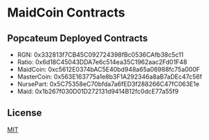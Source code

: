 # MaidCoin Contracts

## Popcateum Deployed Contracts
- RGN: 0x332813f7CB45C092724398fBc0536CAfb38c5c11
- Ratio: 0x6d18C45043DDA7e6c514ea35C1962aac2Fd01F48
- MaidCoin: 0xc5612E0374bAC5E40bd948a65a06988fc75a000F
- MasterCoin: 0x563E163775a1e8b3F1A292346a8aB7aDEc47c56f
- NursePart: 0x5C75358eC70bfda7a6fED3f288266C47fC063E1e
- Maid: 0x1b267f030D01D272131d9414B12fc0dcE77a55f9

## License
[MIT](LICENSE)

